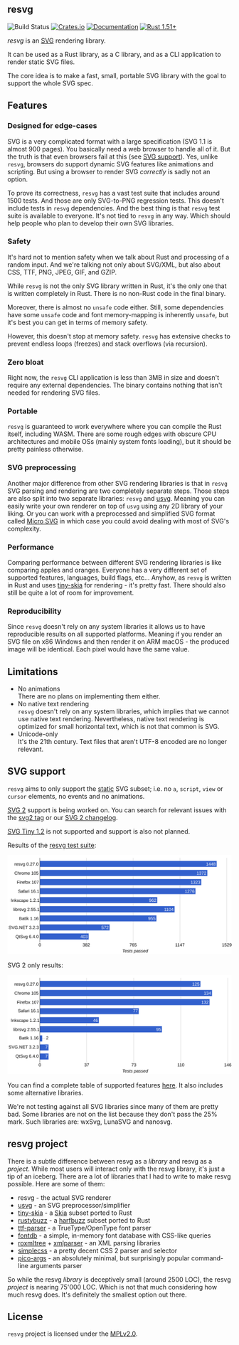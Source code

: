 ## resvg
![Build Status](https://github.com/RazrFalcon/resvg/workflows/Rust/badge.svg)
[![Crates.io](https://img.shields.io/crates/v/resvg.svg)](https://crates.io/crates/resvg)
[![Documentation](https://docs.rs/resvg/badge.svg)](https://docs.rs/resvg)
[![Rust 1.51+](https://img.shields.io/badge/rust-1.51+-orange.svg)](https://www.rust-lang.org)

*resvg* is an [SVG](https://en.wikipedia.org/wiki/Scalable_Vector_Graphics) rendering library.

It can be used as a Rust library, as a C library, and as a CLI application to render static SVG files.

The core idea is to make a fast, small, portable SVG library with the goal to support the whole SVG spec.

## Features

### Designed for edge-cases

SVG is a very complicated format with a large specification (SVG 1.1 is almost 900 pages).
You basically need a web browser to handle all of it. But the truth is that even browsers
fail at this (see [SVG support](https://github.com/RazrFalcon/resvg#svg-support)).
Yes, unlike `resvg`, browsers do support dynamic SVG features like animations and scripting.
But using a browser to render SVG _correctly_ is sadly not an option.

To prove its correctness, `resvg` has a vast test suite that includes around 1500 tests.
And those are only SVG-to-PNG regression tests. This doesn't include tests in `resvg` dependencies.
And the best thing is that `resvg` test suite is available to everyone. It's not tied to `resvg`
in any way. Which should help people who plan to develop their own SVG libraries.

### Safety

It's hard not to mention safety when we talk about Rust and processing of a random input.
And we're talking not only about SVG/XML, but also about CSS, TTF, PNG, JPEG, GIF, and GZIP.

While `resvg` is not the only SVG library written in Rust, it's the only one that
is written completely in Rust. There is no non-Rust code in the final binary.

Moreover, there is almost no `unsafe` code either. Still, some dependencies have some `unsafe` code
and font memory-mapping is inherently `unsafe`, but it's best you can get in terms of memory safety.

However, this doesn't stop at memory safety. `resvg` has extensive checks to prevent endless loops (freezes)
and stack overflows (via recursion).

### Zero bloat

Right now, the `resvg` CLI application is less than 3MB in size and doesn't require any external dependencies.
The binary contains nothing that isn't needed for rendering SVG files.

### Portable

`resvg` is guaranteed to work everywhere where you can compile the Rust itself,
including WASM. There are some rough edges with obscure CPU architectures and
mobile OSs (mainly system fonts loading), but it should be pretty painless otherwise.

### SVG preprocessing

Another major difference from other SVG rendering libraries is that in `resvg`
SVG parsing and rendering are two completely separate steps.
Those steps are also split into two separate libraries: `resvg` and [usvg].
Meaning you can easily write your own renderer on top of `usvg` using any 2D library of your liking.
Or you can work with a preprocessed and simplified SVG format called [Micro SVG](./docs/usvg_spec.adoc)
in which case you could avoid dealing with most of SVG's complexity.

### Performance

Comparing performance between different SVG rendering libraries is like comparing apples and oranges.
Everyone has a very different set of supported features, languages, build flags, etc...
Anyhow, as `resvg` is written in Rust and uses [tiny-skia] for rendering - it's pretty fast.
There should also still be quite a lot of room for improvement.

### Reproducibility

Since `resvg` doesn't rely on any system libraries it allows us to have reproducible results
on all supported platforms. Meaning if you render an SVG file on x86 Windows and then render it
on ARM macOS - the produced image will be identical. Each pixel would have the same value.

## Limitations

- No animations<br>
  There are no plans on implementing them either.
- No native text rendering<br>
  `resvg` doesn't rely on any system libraries, which implies that we cannot use native text rendering.
  Nevertheless, native text rendering is optimized for small horizontal text, which is not
  that common is SVG.
- Unicode-only<br>
  It's the 21th century. Text files that aren't UTF-8 encoded are no longer relevant.

## SVG support

`resvg` aims to only support the [static](http://www.w3.org/TR/SVG11/feature#SVG-static)
SVG subset; i.e. no `a`, `script`, `view` or `cursor` elements, no events and no animations.

[SVG 2](https://www.w3.org/TR/SVG2/) support is being worked on.
You can search for relevant issues with the
[svg2 tag](https://github.com/RazrFalcon/resvg/issues?q=is%3Aissue+is%3Aopen+label%3Asvg2)
or our [SVG 2 changelog](https://github.com/RazrFalcon/resvg/blob/master/docs/svg2-changelog.md).

[SVG Tiny 1.2](https://www.w3.org/TR/SVGTiny12/) is not supported and support is also not planned.

Results of the [resvg test suite](./tests/README.md):

![](./.github/chart.svg)

SVG 2 only results:

![](./.github/chart-svg2.svg)

You can find a complete table of supported features
[here](https://razrfalcon.github.io/resvg-test-suite/svg-support-table.html).
It also includes some alternative libraries.

We're not testing against all SVG libraries since many of them are pretty bad.
Some libraries are not on the list because they don't pass the 25% mark.
Such libraries are: wxSvg, LunaSVG and nanosvg.

## resvg project

There is a subtle difference between resvg as a _library_ and resvg as a _project_.
While most users will interact only with the resvg library, it's just a tip of an iceberg.
There are a lot of libraries that I had to write to make resvg possible.
Here are some of them:

- resvg - the actual SVG renderer
- [usvg] - an SVG preprocessor/simplifier
- [tiny-skia] - a [Skia](https://github.com/google/skia) subset ported to Rust
- [rustybuzz] - a [harfbuzz](https://github.com/harfbuzz/harfbuzz) subset ported to Rust
- [ttf-parser] - a TrueType/OpenType font parser
- [fontdb] - a simple, in-memory font database with CSS-like queries
- [roxmltree] + [xmlparser] - an XML parsing libraries
- [simplecss] - a pretty decent CSS 2 parser and selector
- [pico-args] - an absolutely minimal, but surprisingly popular command-line arguments parser

So while the resvg _library_ is deceptively small (around 2500 LOC), the resvg _project_
is nearing 75'000 LOC. Which is not that much considering how much resvg does.
It's definitely the smallest option out there.

## License

`resvg` project is licensed under the [MPLv2.0](https://www.mozilla.org/en-US/MPL/).

[usvg]: https://github.com/RazrFalcon/resvg/tree/master/usvg
[rustybuzz]: https://github.com/RazrFalcon/rustybuzz
[tiny-skia]: https://github.com/RazrFalcon/tiny-skia
[ttf-parser]: https://github.com/RazrFalcon/ttf-parser
[roxmltree]: https://github.com/RazrFalcon/roxmltree
[xmlparser]: https://github.com/RazrFalcon/xmlparser
[simplecss]: https://github.com/RazrFalcon/simplecss
[fontdb]: https://github.com/RazrFalcon/fontdb
[pico-args]: https://github.com/RazrFalcon/pico-args

